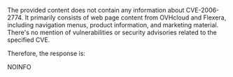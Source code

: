 The provided content does not contain any information about CVE-2006-2774. It primarily consists of web page content from OVHcloud and Flexera, including navigation menus, product information, and marketing material. There's no mention of vulnerabilities or security advisories related to the specified CVE.

Therefore, the response is:

NOINFO